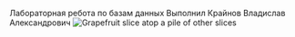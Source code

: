 Лабораторная ребота  по базам данных 
Выполнил Крайнов  Владислав Александрович
<img
  class="fit-picture"
  src="https://github.com/itadan/BD1/assets/39403327/79c10425-4fe2-4d10-a93c-1068e1320221"
  alt="Grapefruit slice atop a pile of other slices" />
